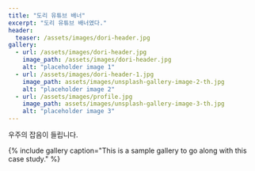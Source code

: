 ```yaml
---
title: "도리 유튜브 배너"
excerpt: "도리 유튜브 배너였다."
header:
  teaser: /assets/images/dori-header.jpg
gallery:
  - url: /assets/images/dori-header.jpg
    image_path: /assets/images/dori-header.jpg
    alt: "placeholder image 1"
  - url: /assets/images/dori-header-1.jpg
    image_path: assets/images/unsplash-gallery-image-2-th.jpg
    alt: "placeholder image 2"
  - url: /assets/images/profile.jpg
    image_path: assets/images/unsplash-gallery-image-3-th.jpg
    alt: "placeholder image 3"
---
```


우주의 잡음이 들립니다.

{% include gallery caption="This is a sample gallery to go along with this case study." %}


